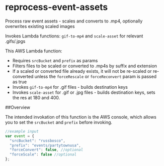 # reprocess-event-assets

Process raw event assets - scales and converts to .mp4, optionally overwrites existing scaled images

Invokes Lambda functions: `gif-to-mp4` and `scale-asset` for relevant .gifs/.jpgs

This AWS Lambda function:

- Requires `srcBucket` and `prefix` as params
- Filters files to be scaled or converted to .mp4s by suffix and extension
- If a scaled or converted file already exists, it will not be re-scaled or re-converted unless the `forceRescale` or `forceReconvert` param is passed as true
- Invokes `gif-to-mp4` for .gif files - builds destination keys
- Invokes `scale-asset` for .gif or .jpg files - builds destination keys, sets the res at 180 and 400.

##Overview

The intended invokation of this function is the AWS console,
which allows you to set the `srcBucket` and `prefix` before invoking.

```js
//example input
var event = {
  "srcBucket": "russbosco",
  "prefix": "events/partytownusa",
  "forceConvert": false, //optional
  "forceScale": false //optional
};
```
